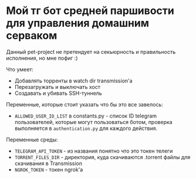 # Мой тг бот средней паршивости для управления домашним серваком 

Данный pet-project не претендует на секьюрность и правильность исполнения, но мне пофиг :)

Что умеет:
- Добавлять торренты в watch dir transmission'а 
- Перезагружать и выключать хост
- Создавать и убивать SSH-туннель 

Переменные, которые стоит указать что бы это все завелось:
- `ALLOWED_USER_ID_LIST` в constants.py - список ID telegram пользователей, которые могут пользоваться ботом, проверка выполняется в `authentication.py` для каждого действия.

Переменные среды:
- `TELEGRAM_API_TOKEN` - из названия понятно что это токен телеги
- `TORRENT_FILES_DIR` - директория, куда скачиваются .torrent файлы для скачивания в Transmission
- `NGROK_TOKEN` - токен ngrok'а